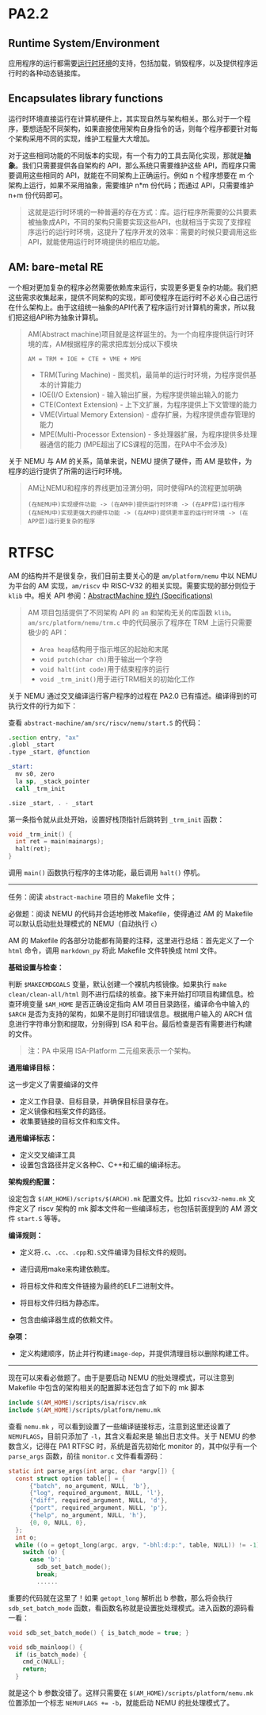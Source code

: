 # PA2.2

## Runtime System/Environment

应用程序的运行都需要[运行时环境](http://en.wikipedia.org/wiki/Runtime_system)的支持，包括加载，销毁程序，以及提供程序运行时的各种动态链接库。

## Encapsulates library functions

运行时环境直接运行在计算机硬件上，其实现自然与架构相关。那么对于一个程序，要想适配不同架构，如果直接使用架构自身指令的话，则每个程序都要针对每个架构采用不同的实现，维护工程量大大增加。

对于这些相同功能的不同版本的实现，有一个有力的工具去简化实现，那就是**抽象**。我们只需要提供各自架构的 API，那么系统只需要维护这些 API，而程序只需要调用这些相同的 API，就能在不同架构上正确运行。例如 n 个程序想要在 m 个架构上运行，如果不采用抽象，需要维护 n*m 份代码；而通过 API，只需要维护 n+m 份代码即可。

> 这就是运行时环境的一种普遍的存在方式：库。运行程序所需要的公共要素被抽象成API，不同的架构只需要实现这些API，也就相当于实现了支撑程序运行的运行时环境，这提升了程序开发的效率：需要的时候只要调用这些API，就能使用运行时环境提供的相应功能。

## AM: bare-metal RE

一个相对更加复杂的程序必然需要依赖库来运行，实现更多更复杂的功能。我们把这些需求收集起来，提供不同架构的实现，即可使程序在运行时不必关心自己运行在什么架构上。由于这组统一抽象的API代表了程序运行对计算机的需求，所以我们把这组API称为抽象计算机。

> AM(Abstract machine)项目就是这样诞生的。为一个向程序提供运行时环境的库，AM根据程序的需求把库划分成以下模块
>
> ```
> AM = TRM + IOE + CTE + VME + MPE
> ```
>
> - TRM(Turing Machine) - 图灵机，最简单的运行时环境，为程序提供基本的计算能力
> - IOE(I/O Extension) - 输入输出扩展，为程序提供输出输入的能力
> - CTE(Context Extension) - 上下文扩展，为程序提供上下文管理的能力
> - VME(Virtual Memory Extension) - 虚存扩展，为程序提供虚存管理的能力
> - MPE(Multi-Processor Extension) - 多处理器扩展，为程序提供多处理器通信的能力 (MPE超出了ICS课程的范围，在PA中不会涉及)

关于 NEMU 与 AM 的关系，简单来说，NEMU 提供了硬件，而 AM 是软件，为程序的运行提供了所需的运行时环境。

> AM让NEMU和程序的界线更加泾渭分明，同时使得PA的流程更加明确
>
> ```
> (在NEMU中)实现硬件功能 -> (在AM中)提供运行时环境 -> (在APP层)运行程序
> (在NEMU中)实现更强大的硬件功能 -> (在AM中)提供更丰富的运行时环境 -> (在APP层)运行更复杂的程序
> ```

# RTFSC

AM 的结构并不是很复杂，我们目前主要关心的是 `am/platform/nemu` 中以 NEMU 为平台的 AM 实现，`am/riscv` 中 RISC-V32 的相关实现。需要实现的部分则位于 `klib` 中。相关 API 参阅：[AbstractMachine 规约 (Specifications)](https://jyywiki.cn/AbstractMachine/AM_Spec.md)

> AM 项目包括提供了不同架构 API 的 `am` 和架构无关的库函数 `klib`。`am/src/platform/nemu/trm.c` 中的代码展示了程序在 TRM 上运行只需要极少的 API：
>
> - `Area heap`结构用于指示堆区的起始和末尾
> - `void putch(char ch)`用于输出一个字符
> - `void halt(int code)`用于结束程序的运行
> - `void _trm_init()`用于进行TRM相关的初始化工作

关于 NEMU 通过交叉编译运行客户程序的过程在 PA2.0 已有描述。编译得到的可执行文件的行为如下：

查看 `abstract-machine/am/src/riscv/nemu/start.S` 的代码：

```asm
.section entry, "ax"
.globl _start
.type _start, @function

_start:
  mv s0, zero
  la sp, _stack_pointer
  call _trm_init

.size _start, . - _start
```

第一条指令就从此处开始，设置好栈顶指针后跳转到 `_trm_init` 函数：

```c
void _trm_init() {
  int ret = main(mainargs);
  halt(ret);
}
```

调用 `main()` 函数执行程序的主体功能，最后调用 `halt()` 停机。

---

任务：阅读 `abstract-machine` 项目的 Makefile 文件；

必做题：阅读 NEMU 的代码并合适地修改 Makefile，使得通过 AM 的 Makefile 可以默认启动批处理模式的 NEMU（自动执行 `c`）

AM 的 Makefile 的各部分功能都有简要的注释，这里进行总结：首先定义了一个 `html` 命令，调用 `markdown_py` 将此 Makefile 文件转换成 html 文件。

**基础设置与检查：**

判断 `$MAKECMDGOALS` 变量，默认创建一个裸机内核镜像。如果执行 `make clean/clean-all/html` 则不进行后续的核查。接下来开始打印项目构建信息。检查环境变量 `$AM_HOME` 是否正确设定指向 AM 项目目录路径，编译命令中输入的 `$ARCH` 是否为支持的架构，如果不是则打印错误信息。根据用户输入的 ARCH 信息进行字符串分割和提取，分别得到 ISA 和平台。最后检查是否有需要进行构建的文件。

> 注：PA 中采用 ISA-Platform 二元组来表示一个架构。

**通用编译目标：**

这一步定义了需要编译的文件

- 定义工作目录、目标目录，并确保目标目录存在。
- 定义镜像和档案文件的路径。
- 收集要链接的目标文件和库文件。

**通用编译标志：**

- 定义交叉编译工具
- 设置包含路径并定义各种C、C++和汇编的编译标志。

**架构规约配置：**

设定包含 `$(AM_HOME)/scripts/$(ARCH).mk` 配置文件。比如 `riscv32-nemu.mk` 文件定义了 riscv 架构的 mk 脚本文件和一些编译标志，也包括前面提到的 AM 源文件 `start.S` 等等。

**编译规则：**

- 定义将`.c`、`.cc`、`.cpp`和`.S`文件编译为目标文件的规则。

- 递归调用make来构建依赖库。

- 将目标文件和库文件链接为最终的ELF二进制文件。

- 将目标文件归档为静态库。

- 包含由编译器生成的依赖文件。

**杂项：**

- 定义构建顺序，防止并行构建`image-dep`，并提供清理目标以删除构建工件。

---

现在可以来看必做题了。由于是要启动 NEMU 的批处理模式，可以注意到 Makefile 中包含的架构相关的配置脚本还包含了如下的 mk 脚本

```Makefile
include $(AM_HOME)/scripts/isa/riscv.mk
include $(AM_HOME)/scripts/platform/nemu.mk
```

查看 `nemu.mk` ，可以看到设置了一些编译链接标志，注意到这里还设置了 `NEMUFLAGS`，目前只添加了 `-l`，其含义看起来是 输出日志文件。关于 NEMU 的参数含义，记得在 PA1 RTFSC 时，系统是首先初始化 monitor 的，其中似乎有一个`parse_args` 函数，前往 `monitor.c` 文件看看源码：

```c
static int parse_args(int argc, char *argv[]) {
  const struct option table[] = {
      {"batch", no_argument, NULL, 'b'},
      {"log", required_argument, NULL, 'l'},
      {"diff", required_argument, NULL, 'd'},
      {"port", required_argument, NULL, 'p'},
      {"help", no_argument, NULL, 'h'},
      {0, 0, NULL, 0},
  };
  int o;
  while ((o = getopt_long(argc, argv, "-bhl:d:p:", table, NULL)) != -1) {
    switch (o) {
      case 'b':
        sdb_set_batch_mode();
        break;
        ......
```

重要的代码就在这里了！如果 `getopt_long` 解析出 b 参数，那么将会执行 `sdb_set_batch_mode` 函数，看函数名称就是设置批处理模式。进入函数的源码看一看：

```c
void sdb_set_batch_mode() { is_batch_mode = true; }

void sdb_mainloop() {
  if (is_batch_mode) {
    cmd_c(NULL);
    return;
  }
```

就是这个 b 参数没错了。这样只需要在 `$(AM_HOME)/scripts/platform/nemu.mk` 位置添加一个标志 `NEMUFLAGS += -b`，就能启动 NEMU 的批处理模式了。